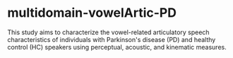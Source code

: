 # multidomain-vowelArtic-PD
This study aims to characterize the vowel-related articulatory speech characteristics of individuals with Parkinson's disease (PD) and healthy control (HC) speakers using perceptual, acoustic, and kinematic measures.

